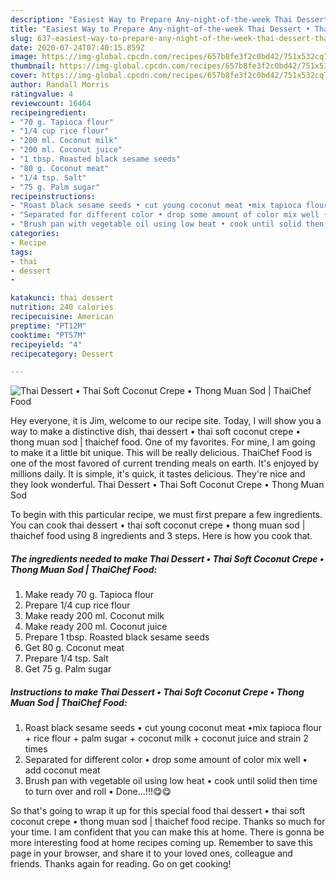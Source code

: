 ```yaml
---
description: "Easiest Way to Prepare Any-night-of-the-week Thai Dessert • Thai Soft Coconut Crepe • Thong Muan Sod | ThaiChef Food"
title: "Easiest Way to Prepare Any-night-of-the-week Thai Dessert • Thai Soft Coconut Crepe • Thong Muan Sod | ThaiChef Food"
slug: 637-easiest-way-to-prepare-any-night-of-the-week-thai-dessert-thai-soft-coconut-crepe-thong-muan-sod-thaichef-food
date: 2020-07-24T07:40:15.859Z
image: https://img-global.cpcdn.com/recipes/657b8fe3f2c0bd42/751x532cq70/thai-dessert-•-thai-soft-coconut-crepe-•-thong-muan-sod-thaichef-food-recipe-main-photo.jpg
thumbnail: https://img-global.cpcdn.com/recipes/657b8fe3f2c0bd42/751x532cq70/thai-dessert-•-thai-soft-coconut-crepe-•-thong-muan-sod-thaichef-food-recipe-main-photo.jpg
cover: https://img-global.cpcdn.com/recipes/657b8fe3f2c0bd42/751x532cq70/thai-dessert-•-thai-soft-coconut-crepe-•-thong-muan-sod-thaichef-food-recipe-main-photo.jpg
author: Randall Morris
ratingvalue: 4
reviewcount: 16464
recipeingredient:
- "70 g. Tapioca flour"
- "1/4 cup rice flour"
- "200 ml. Coconut milk"
- "200 ml. Coconut juice"
- "1 tbsp. Roasted black sesame seeds"
- "80 g. Coconut meat"
- "1/4 tsp. Salt"
- "75 g. Palm sugar"
recipeinstructions:
- "Roast black sesame seeds • cut young coconut meat •mix tapioca flour + rice flour + palm sugar + coconut milk + coconut juice and strain 2 times"
- "Separated for different color • drop some amount of color mix well • add coconut meat"
- "Brush pan with vegetable oil using low heat • cook until solid then time to turn over and roll • Done...!!!😋😋"
categories:
- Recipe
tags:
- thai
- dessert
- 

katakunci: thai dessert  
nutrition: 240 calories
recipecuisine: American
preptime: "PT12M"
cooktime: "PT57M"
recipeyield: "4"
recipecategory: Dessert

---
```



![Thai Dessert • Thai Soft Coconut Crepe • Thong Muan Sod | ThaiChef Food](https://img-global.cpcdn.com/recipes/657b8fe3f2c0bd42/751x532cq70/thai-dessert-•-thai-soft-coconut-crepe-•-thong-muan-sod-thaichef-food-recipe-main-photo.jpg)

Hey everyone, it is Jim, welcome to our recipe site. Today, I will show you a way to make a distinctive dish, thai dessert • thai soft coconut crepe • thong muan sod | thaichef food. One of my favorites. For mine, I am going to make it a little bit unique. This will be really delicious.
 ThaiChef Food is one of the most favored of current trending meals on earth. It's enjoyed by millions daily. It is simple, it's quick, it tastes delicious. They're nice and they look wonderful. Thai Dessert • Thai Soft Coconut Crepe • Thong Muan Sod 


To begin with this particular recipe, we must first prepare a few ingredients. You can cook thai dessert • thai soft coconut crepe • thong muan sod | thaichef food using 8 ingredients and 3 steps. Here is how you cook that.

<!--inarticleads1-->

##### The ingredients needed to make Thai Dessert • Thai Soft Coconut Crepe • Thong Muan Sod | ThaiChef Food:

1. Make ready 70 g. Tapioca flour
1. Prepare 1/4 cup rice flour
1. Make ready 200 ml. Coconut milk
1. Make ready 200 ml. Coconut juice
1. Prepare 1 tbsp. Roasted black sesame seeds
1. Get 80 g. Coconut meat
1. Prepare 1/4 tsp. Salt
1. Get 75 g. Palm sugar




<!--inarticleads2-->

##### Instructions to make Thai Dessert • Thai Soft Coconut Crepe • Thong Muan Sod | ThaiChef Food:

1. Roast black sesame seeds • cut young coconut meat •mix tapioca flour + rice flour + palm sugar + coconut milk + coconut juice and strain 2 times
1. Separated for different color • drop some amount of color mix well • add coconut meat
1. Brush pan with vegetable oil using low heat • cook until solid then time to turn over and roll • Done...!!!😋😋




So that's going to wrap it up for this special food thai dessert • thai soft coconut crepe • thong muan sod | thaichef food recipe. Thanks so much for your time. I am confident that you can make this at home. There is gonna be more interesting food at home recipes coming up. Remember to save this page in your browser, and share it to your loved ones, colleague and friends. Thanks again for reading. Go on get cooking!
